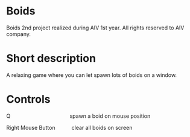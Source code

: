 # Boids
Boids 2nd project realized during AIV 1st year.
All rights reserved to AIV company.

# Short description
A relaxing game where you can let spawn lots of boids on a window.

# Controls
Q &nbsp;&nbsp;&nbsp;&nbsp;&nbsp;&nbsp;&nbsp;&nbsp;&nbsp;&nbsp;&nbsp;&nbsp;&nbsp;&nbsp;&nbsp;&nbsp;&nbsp;&nbsp;&nbsp;&nbsp;&nbsp;
&nbsp;&nbsp;&nbsp;&nbsp;&nbsp;&nbsp;&nbsp;&nbsp;&nbsp;&nbsp;&nbsp;&nbsp;&nbsp;&nbsp;&nbsp;&nbsp;&nbsp;spawn a boid on mouse position<br/>

Right Mouse Button &nbsp;&nbsp;&nbsp;&nbsp;&nbsp;&nbsp;&nbsp;&nbsp;&nbsp;&nbsp;clear all boids on screen
